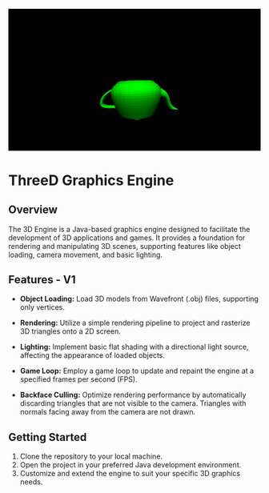 ![](https://github.com/Giooorgiooo/ThreeD-Graphics-Engine/blob/main/teapot.gif)
# ThreeD Graphics Engine

## Overview
The 3D Engine is a Java-based graphics engine designed to facilitate the development of 3D applications and games. It provides a foundation for rendering and manipulating 3D scenes, supporting features like object loading, camera movement, and basic lighting.

## Features - V1
- **Object Loading:** Load 3D models from Wavefront (.obj) files, supporting only vertices.

- **Rendering:** Utilize a simple rendering pipeline to project and rasterize 3D triangles onto a 2D screen.

- **Lighting:** Implement basic flat shading with a directional light source, affecting the appearance of loaded objects.

- **Game Loop:** Employ a game loop to update and repaint the engine at a specified frames per second (FPS).

- **Backface Culling:** Optimize rendering performance by automatically discarding triangles that are not visible to the camera. Triangles with normals facing away from the camera are not drawn.
  
## Getting Started
1. Clone the repository to your local machine.
2. Open the project in your preferred Java development environment.
3. Customize and extend the engine to suit your specific 3D graphics needs.

